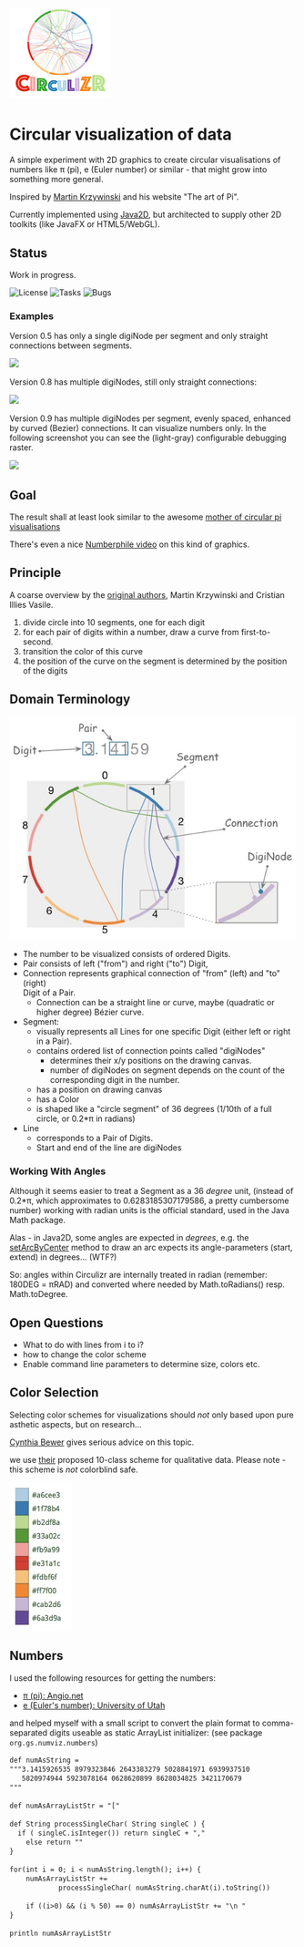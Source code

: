 # ![logo](./circulizr-logo.png) 
# Circular visualization of data
 
 
 
A simple experiment with 2D graphics to create circular visualisations of numbers
like &#960; (pi), e (Euler number) or similar - that might grow 
into something more general.

Inspired by [Martin Krzywinski](http://mkweb.bcgsc.ca/pi/art/method.mhtml) and his
website "The art of Pi".

Currently implemented using [Java2D](https://docs.oracle.com/javase/tutorial/2d/),
but architected to supply other 2D toolkits (like JavaFX or HTML5/WebGL).

## Status
Work in progress. 

![License](https://img.shields.io/github/license/gernotstarke/circulizr.svg)
![Tasks](https://img.shields.io/github/issues/gernotstarke/circulizr.svg)
![Bugs](https://badge.waffle.io/gernotstarke/circulizr.svg?label=bug&title=Bugs)

###  Examples
Version 0.5 has only a single digiNode per segment and only straight connections
between segments.

<img src="https://raw.githubusercontent.com/gernotstarke/circulizr/master/doc/screenshots/circulizr-V0_5.jpg" width=400>


Version 0.8 has multiple digiNodes, still only straight connections: 

<img src="https://raw.githubusercontent.com/gernotstarke/circulizr/master/doc/screenshots/circulizr-V0_8.jpg" width=400>


Version 0.9 has multiple digiNodes per segment, evenly spaced,
enhanced by curved (Bezier) connections. It can visualize numbers only. In the following screenshot you can see the (light-gray) configurable debugging raster.


<img src="https://raw.githubusercontent.com/gernotstarke/circulizr/master/doc/screenshots/CIRCULIZR_0_9___DEBUG-mode__1000_digits_of_π.jpg" width=400>


## Goal
The result shall at least look similar to the awesome [mother of circular pi visualisations](http://thecreatorsproject.vice.com/blog/visualising-the-infinite-data-of-pie)

There's even a nice [Numberphile video](https://www.youtube.com/watch?v=NPoj8lk9Fo4) on this kind of graphics.


## Principle

A coarse overview by the [original authors](http://mkweb.bcgsc.ca/pi/art/method.mhtml),
Martin Krzywinski and Cristian Illies Vasile.

1. divide circle into 10 segments, one for each digit
2. for each pair of digits within a number, draw a curve from first-to-second.
3. transition the color of this curve
4. the position of the curve on the segment is determined by the position of the digits


## Domain Terminology

![number visualization domain](circulizr-domain.jpg)

* The number to be visualized consists of ordered Digits.
* Pair consists of left ("from") and right ("to") Digit,
* Connection represents graphical connection of "from" (left) and "to" (right)  
Digit of a Pair.
  * Connection can be a straight line or curve, maybe 
     (quadratic or higher degree) Bézier curve.
* Segment:
  * visually represents all Lines for one specific Digit (either left or right in a Pair).
  * contains ordered list of connection points called "digiNodes" 
     * determines their x/y positions on the drawing canvas.
     * number of digiNodes on segment depends on the count of the corresponding
        digit in the number.
  * has a position on drawing canvas
  * has a Color
  * is shaped like a "circle segment" of 36 degrees (1/10th of a full circle,
  or 0.2*&#960; in radians)
* Line
  * corresponds to a Pair of Digits.
  * Start and end of the line are digiNodes

### Working With Angles
Although it seems easier to treat a Segment as a 36 *degree* unit, 
(instead of 0.2*&#960;, which approximates to 0.6283185307179586, 
a pretty cumbersome number)
working with radian units is the official standard, 
used in the Java Math package.

Alas - in Java2D, some angles are expected in *degrees*, e.g. the
[setArcByCenter](https://docs.oracle.com/javase/8/docs/api/java/awt/geom/Arc2D.html#setArcByCenter-double-double-double-double-double-int-) method to
draw an arc expects its angle-parameters (start, extend) in degrees... (WTF?)

So: angles within Circulizr are internally treated in radian (remember: 180DEG = &#960;RAD)
and converted where needed by Math.toRadians() resp. Math.toDegree.


## Open Questions
* What to do with lines from i to i?
* how to change the color scheme
* Enable command line parameters to determine size, colors etc.



## Color Selection
 
 Selecting color schemes for visualizations should *not* only based
upon pure asthetic aspects, but on research...

[Cynthia Bewer](http://colorbrewer2.org/) gives serious advice on this topic.  

we use [their](http://colorbrewer2.org/?type=qualitative&scheme=Paired&n=10) proposed 10-class scheme for qualitative data.
Please note - this scheme is *not* colorblind safe.

![ColorBrewer Scheme](./ColorBrewer10ClassScheme.jpg) 

## Numbers
I used the following resources for getting the numbers:

* [&#960; (pi): Angio.net](http://www.angio.net/pi/digits.html)
* [e (Euler's number): University of Utah](http://www.math.utah.edu/~pa/math/e.html)

and helped myself with a small script to convert the plain format to
comma-separated digits useable as static ArrayList initializer:
(see package `org.gs.numviz.numbers`)

    def numAsString =
    """3.1415926535 8979323846 2643383279 5028841971 6939937510
       5820974944 5923078164 0628620899 8628034825 3421170679
    """

    def numAsArrayListStr = "["

    def String processSingleChar( String singleC ) {
      if ( singleC.isInteger()) return singleC + ","
        else return ""
    }

    for(int i = 0; i < numAsString.length(); i++) {
        numAsArrayListStr +=
                processSingleChar( numAsString.charAt(i).toString())

        if ((i>0) && (i % 50) == 0) numAsArrayListStr += "\n "
    }

    println numAsArrayListStr


